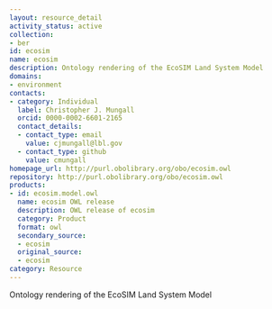 ```yaml
---
layout: resource_detail
activity_status: active
collection:
- ber
id: ecosim
name: ecosim
description: Ontology rendering of the EcoSIM Land System Model
domains:
- environment
contacts:
- category: Individual
  label: Christopher J. Mungall
  orcid: 0000-0002-6601-2165
  contact_details:
  - contact_type: email
    value: cjmungall@lbl.gov
  - contact_type: github
    value: cmungall
homepage_url: http://purl.obolibrary.org/obo/ecosim.owl
repository: http://purl.obolibrary.org/obo/ecosim.owl
products:
- id: ecosim.model.owl
  name: ecosim OWL release
  description: OWL release of ecosim
  category: Product
  format: owl
  secondary_source:
  - ecosim
  original_source:
  - ecosim
category: Resource
---
```


Ontology rendering of the EcoSIM Land System Model
